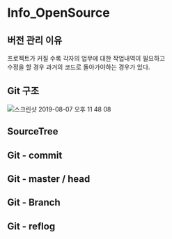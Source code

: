 # Info_OpenSource

## 버전 관리 이유 

프로젝트가 커질 수록 각자의 업무에 대한 작업내역이 필요하고\
수정을 할 경우 과거의 코드로 돌아가야하는 경우가 있다.

## Git 구조

![스크린샷 2019-08-07 오후 11 48 08](https://user-images.githubusercontent.com/32008149/62632802-0ac90c80-b96e-11e9-903d-811e89dc30d1.png)


## SourceTree

## Git - commit

## Git - master / head

## Git - Branch

## Git - reflog

